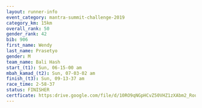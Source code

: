 ```yaml
---
layout: runner-info 
event_category: mantra-summit-challenge-2019 
category_km: 15km 
overall_rank: 50
gender_rank: 42
bib: 906
first_name: Wendy
last_name: Prasetyo
gender: M
team_name: Bali Hash
start_(t1): Sun, 06-15-00 am
mbah_kamad_(t2): Sun, 07-03-02 am
finish_(t3): Sun, 09-13-37 am
race_time: 2-58-37
status: FINISHER
certficate: https:drive.google.com/file/d/10RO9qNGpHCvZ50VHZ1zXAbm2_Rou2i60/view?usp=sharing
---
```

